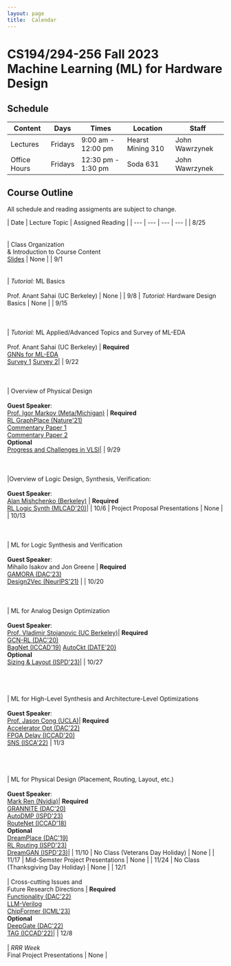 ```yaml
---
layout: page
title:  Calendar
---
```

# CS194/294-256 Fall 2023 <br/> Machine Learning (ML) for Hardware Design

## Schedule

 | Content       | Days      | Times               | Location     | Staff           |
 | ---           | ---       | ---                 | ---          | ---             |
 | Lectures      | Fridays   | 9:00 am - 12:00 pm  | Hearst Mining 310     | John Wawrzynek  |
 | Office Hours  | Fridays   | 12:30 pm - 1:30 pm  | Soda 631     | John Wawrzynek  |

## Course Outline
All schedule and reading assigments are subject to change.

 | Date | Lecture Topic | Assigned Reading |
 | ---  | ---  | ---           | ---              |
 | 8/25 <br/> <br/><br/>| Class Organization <br/> & Introduction to Course Content <br/> [Slides](https://drive.google.com/file/d/1h5ZAup4XWYqYAez97iTDbaHf1wNHI3bi/view?usp=drive_link) | None |
 | 9/1 <br/><br/><br/>| *Tutorial:* ML Basics <br/><br/> Prof. Anant Sahai (UC Berkeley) | None |
 | 9/8 | *Tutorial:* Hardware Design  Basics  | None |
 | 9/15 <br/><br/><br/><br/>| *Tutorial:* ML Applied/Advanced Topics and Survey of ML-EDA <br/><br/>  Prof. Anant Sahai (UC Berkeley) | **Required**<br/> [GNNs for ML-EDA](https://ieeexplore.ieee.org/stamp/stamp.jsp?arnumber=9598835) <br/> [Survey 1](https://dl.acm.org/doi/pdf/10.1145/3543853?casa_token=poTXBGP888sAAAAA:9-7CHHyCdXf6TogyOoULInhEx_nu_ptRMservU_dIPrY2dfSuWtQ2RgbOvmJTPU7yAX1_Tag0GPgNQ) [Survey 2](https://dl.acm.org/doi/pdf/10.1145/3451179)|
 | 9/22 <br/><br/><br/><br/>| Overview of Physical Design <br/><br/> **Guest Speaker**: <br/>[Prof. Igor Markov (Meta/Michigan)](https://web.eecs.umich.edu/~imarkov/) | **Required**<br/> [RL GraphPlace (Nature'21)](https://arxiv.org/pdf/2004.10746.pdf) <br/> [Commentary Paper 1](https://dl.acm.org/doi/pdf/10.1145/3569052.3578926) <br/> [Commentary Paper 2](https://arxiv.org/abs/2306.09633) <br/> **Optional** <br/> [Progress and Challenges in VLSI](https://dl.acm.org/doi/abs/10.1145/2429384.2429441?casa_token=6QK9e3uoVsYAAAAA:MiHKO-F1sQKoThXyQZiFtMfBxdeNBy646g-oqktUzrM_kOhpTJ0dBGqK7imqQ2GlrSeyLtXFSNg)|
 | 9/29 <br/><br/><br/><br/>|Overview of Logic Design, Synthesis, Verification: <br/><br/> **Guest Speaker**: <br/> [Alan Mishchenko (Berkeley)](https://people.eecs.berkeley.edu/~alanmi/) | **Required** <br/> [RL Logic Synth (MLCAD'20)](https://dl.acm.org/doi/pdf/10.1145/3380446.3430622)|
 | 10/6  | Project Proposal Presentations | None |
 | 10/13 <br/><br/><br/><br/>| ML for Logic Synthesis and Verification <br/><br/> **Guest Speaker**:<br/> Mihailo Isakov and Jon Greene | **Required**<br/>[GAMORA (DAC'23)](https://arxiv.org/pdf/2303.08256.pdf)<br/> [Design2Vec (NeurIPS'21)](https://proceedings.neurips.cc/paper/2021/file/c5aa65949d20f6b20e1a922c13d974e7-Paper.pdf) |
 | 10/20 <br/><br/><br/><br/> | ML for Analog Design Optimization <br/><br/> **Guest Speaker**: <br/> [Prof. Vladimir Stojanovic (UC Berkeley)](https://www2.eecs.berkeley.edu/Faculty/Homepages/vlada.html)| **Required** <br/> [GCN-RL (DAC'20)](https://arxiv.org/pdf/2005.00406.pdf) <br/> [BagNet (ICCAD'19)](https://arxiv.org/pdf/1907.10515.pdf) [AutoCkt (DATE'20)](https://ieeexplore.ieee.org/stamp/stamp.jsp?arnumber=9116200) <br/> **Optional** <br/> [Sizing & Layout (ISPD'23)](https://dl.acm.org/doi/pdf/10.1145/3569052.3578929)|
 | 10/27 <br/><br/><br/><br/><br/>| ML for High-Level Synthesis and Architecture-Level Optimizations <br/><br/> **Guest Speaker**: <br/> [Prof. Jason Cong (UCLA)](https://vast.cs.ucla.edu/people/faculty/jason-cong)| **Required**<br/> [Accelerator Opt (DAC'22)](https://dl.acm.org/doi/pdf/10.1145/3489517.3530409) <br/> [FPGA Delay (ICCAD'20)](https://dl.acm.org/doi/pdf/10.1145/3400302.3415657) <br/>  [SNS (ISCA'22)](https://dl.acm.org/doi/pdf/10.1145/3470496.3527444)
 | 11/3  <br/><br/><br/><br/><br/>| ML for Physical Design (Placement, Routing, Layout, etc.) <br/><br/> **Guest Speaker**: <br/> [Mark Ren (Nvidia)](https://research.nvidia.com/person/mark-ren)| **Required** <br/> [GRANNITE (DAC'20)](https://research.nvidia.com/sites/default/files/pubs/2020-07_GRANNITE%3A-Graph-Neural/034_2_GRANNITE.pdf) <br/> [AutoDMP (ISPD'23)](https://dl.acm.org/doi/pdf/10.1145/3569052.3578923) <br/> [RouteNet (ICCAD'18)](https://ieeexplore.ieee.org/stamp/stamp.jsp?arnumber=8587655) <br/> **Optional** <br/> [DreamPlace (DAC'19)](https://dl.acm.org/doi/pdf/10.1145/3316781.3317803) <br/> [RL Routing (ISPD'23)](https://dl.acm.org/doi/pdf/10.1145/3569052.3571874) <br/> [DreamGAN (ISPD'23)](https://dl.acm.org/doi/pdf/10.1145/3569052.3572993)|
 | 11/10  | No Class (Veterans Day Holiday) | None |
 | 11/17  | Mid-Semster Project Presentations | None |
 | 11/24  | No Class (Thanksgiving Day Holiday) | None |
 | 12/1  <br/><br/> | Cross-cutting Issues and <br/> Future Research Directions | **Required** <br/>[Functionality (DAC'22)](https://dl.acm.org/doi/pdf/10.1145/3489517.3530410)  <br/> [LLM-Verilog](https://arxiv.org/pdf/2212.11140.pdf)  <br/> [ChipFormer (ICML'23)](https://arxiv.org/pdf/2306.14744.pdf) <br/> **Optional** <br/> [DeepGate (DAC'22)](https://arxiv.org/pdf/2111.14616.pdf)  <br/> [TAG (ICCAD'22)](https://dl.acm.org/doi/pdf/10.1145/3508352.3549384)|
 | 12/8  <br/><br/> | *RRR Week* <br/> Final Project Presentations  | None |
